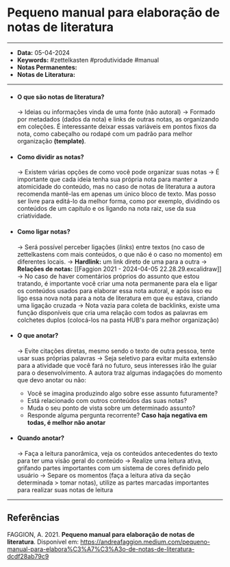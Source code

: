 
# Pequeno manual para elaboração de notas de literatura
---
- **Data:** 05-04-2024
- **Keywords:** #zettelkasten #produtividade #manual 
- **Notas Permanentes:**
- **Notas de Literatura:**
---
- #### O que são notas de literatura? 
	-> Ideias ou informações vinda de uma fonte (não autoral)
	-> Formado por metadados (dados da nota) e links de outras notas, as organizando em coleções. É interessante deixar essas variáveis em pontos fixos da nota, como cabeçalho ou rodapé com um padrão para melhor organização **(template)**.

- #### Como dividir as notas?
	-> Existem várias opções de como você pode organizar suas notas
	-> É importante que cada ideia tenha sua própria nota para manter a atomicidade do conteúdo, mas no caso de notas de literatura a autora recomenda mantê-las em apenas um único bloco de texto. Mas posso ser livre para editá-lo da melhor forma, como por exemplo, dividindo os conteúdos de um capítulo e os ligando na nota raiz, use da sua criatividade.

- #### Como ligar notas?
	-> Será possível perceber ligações (*links*) entre textos (no caso de zettelkastens com mais conteúdos, o que não é o caso no momento) em diferentes locais.
	-> **Hardlink:** um link direto de uma para a outra
	-> **Relações de notas:** [[Faggion 2021 - 2024-04-05 22.28.29.excalidraw]]
	-> No caso de haver comentários próprios do assunto que estou tratando, é importante você criar uma nota permanente para ela e ligar os conteúdos usados para elaborar essa nota autoral, e após isso eu ligo essa nova nota para a nota de literatura em que eu estava, criando uma ligação cruzada
	-> Nota vazia para coleta de backlinks, existe uma função disponíveis que cria uma relação com todos as palavras em colchetes duplos (colocá-los na pasta HUB's para melhor organização)

- #### O que anotar?
	-> Evite citações diretas, mesmo sendo o texto de outra pessoa, tente usar suas próprias palavras
	-> Seja seletivo para evitar muita extensão para a atividade que você fará no futuro, seus interesses irão lhe guiar para o desenvolvimento. A autora traz algumas indagações do momento que devo anotar ou não:
	 - Você se imagina produzindo algo sobre esse assunto futuramente?
	 - Está relacionado com outros conteúdos das suas notas?
	 - Muda o seu ponto de vista sobre um determinado assunto?
	 - Responde alguma pergunta recorrente?
	**Caso haja negativa em todas, é melhor não anotar**

- #### Quando anotar?
	-> Faça a leitura panorâmica, veja os conteúdos antecedentes do texto para ter uma visão geral do conteúdo
	-> Realize uma leitura ativa, grifando partes importantes com um sistema de cores definido pelo usuário
	-> Separe os momentos (faça a leitura ativa da seção determinada > tomar notas), utilize as partes marcadas importantes para realizar suas notas de leitura
---
## Referências

FAGGION, A. 2021. **Pequeno manual para elaboração de notas de literatura**. Disponível em: https://andreafaggion.medium.com/pequeno-manual-para-elabora%C3%A7%C3%A3o-de-notas-de-literatura-dcdf28ab79c9

